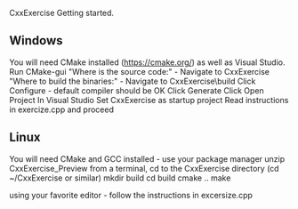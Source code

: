CxxExercise Getting started.

Windows
----------------------------
You will need CMake installed (https://cmake.org/) as well as Visual Studio.
Run CMake-gui
	"Where is the source code:" - Navigate to CxxExercise
	"Where to build the binaries:" - Navigate to CxxExercise\build
	Click Configure - default compiler should be OK
	Click Generate
	Click Open Project
In Visual Studio
	Set CxxExercise as startup project
	Read instructions in exercize<N>.cpp and proceed

Linux
----------------------------
You will need CMake and GCC installed - use your package manager
unzip CxxExercise_Preview
from a terminal, cd to the CxxExercise directory (cd ~/CxxExercise or similar)
mkdir build
cd build
cmake ..
make

using your favorite editor - follow the instructions in excersize<N>.cpp
	

